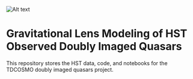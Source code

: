 ![Alt text](https://drive.google.com/file/d/1iZnqf57IEGzqT0pV7rxhWKp9YJrjGxtW/view?usp=sharing)

# Gravitational Lens Modeling of HST Observed Doubly Imaged Quasars

This repository stores the HST data, code, and notebooks for the TDCOSMO doubly imaged quasars project.